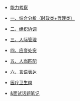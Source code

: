 <!-- _sidebar.md -->

* [能力考察](/docs/README.md)
  
* [一、综合分析（时政类+哲理类）](/docs/一、综合分析（时政类+哲理类）.md) <!--注意这里是相对路径-->
* [二、组织协调](/docs/二、组织协调.md)
* [三、人际管理](/docs/三、人际管理.md)
* [四、应变处突](/docs/四、应变处突.md)
* [五、人岗匹配](/docs/五、人岗匹配.md)
* [六、言语表达](/docs/六、言语表达.md)
* [医疗卫生岗](/docs/医疗卫生岗.md)
* [&面试话题笔记](/docs/面试话题笔记.md)
  
  
